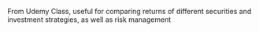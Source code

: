 From Udemy Class, useful for comparing returns of different securities and investment strategies, as well as risk management
